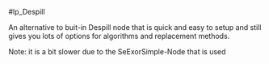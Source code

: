 #lp_Despill

An alternative to buit-in Despill node that is quick and easy to setup and still gives you lots of options for algorithms and replacement methods.

Note: it is a bit slower due to the SeExorSimple-Node that is used
